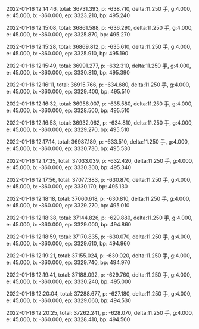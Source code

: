 2022-01-16 12:14:46, total: 36731.393, p: -638.710, delta:11.250 手, g:4.000, e: 45.000, b: -360.000, ep: 3323.210, bp: 495.240

2022-01-16 12:15:08, total: 36861.588, p: -636.290, delta:11.250 手, g:4.000, e: 45.000, b: -360.000, ep: 3325.870, bp: 495.270

2022-01-16 12:15:28, total: 36869.812, p: -635.610, delta:11.250 手, g:4.000, e: 45.000, b: -360.000, ep: 3325.910, bp: 495.190

2022-01-16 12:15:49, total: 36991.277, p: -632.310, delta:11.250 手, g:4.000, e: 45.000, b: -360.000, ep: 3330.810, bp: 495.390

2022-01-16 12:16:11, total: 36915.766, p: -634.680, delta:11.250 手, g:4.000, e: 45.000, b: -360.000, ep: 3329.400, bp: 495.510

2022-01-16 12:16:32, total: 36956.007, p: -635.580, delta:11.250 手, g:4.000, e: 45.000, b: -360.000, ep: 3328.500, bp: 495.510

2022-01-16 12:16:53, total: 36932.062, p: -634.810, delta:11.250 手, g:4.000, e: 45.000, b: -360.000, ep: 3329.270, bp: 495.510

2022-01-16 12:17:14, total: 36987.189, p: -633.510, delta:11.250 手, g:4.000, e: 45.000, b: -360.000, ep: 3330.730, bp: 495.530

2022-01-16 12:17:35, total: 37033.039, p: -632.420, delta:11.250 手, g:4.000, e: 45.000, b: -360.000, ep: 3330.300, bp: 495.340

2022-01-16 12:17:56, total: 37077.383, p: -630.870, delta:11.250 手, g:4.000, e: 45.000, b: -360.000, ep: 3330.170, bp: 495.130

2022-01-16 12:18:18, total: 37060.618, p: -630.810, delta:11.250 手, g:4.000, e: 45.000, b: -360.000, ep: 3329.270, bp: 495.010

2022-01-16 12:18:38, total: 37144.826, p: -629.880, delta:11.250 手, g:4.000, e: 45.000, b: -360.000, ep: 3329.000, bp: 494.860

2022-01-16 12:18:59, total: 37170.835, p: -630.070, delta:11.250 手, g:4.000, e: 45.000, b: -360.000, ep: 3329.610, bp: 494.960

2022-01-16 12:19:21, total: 37155.024, p: -630.020, delta:11.250 手, g:4.000, e: 45.000, b: -360.000, ep: 3329.740, bp: 494.970

2022-01-16 12:19:41, total: 37188.092, p: -629.760, delta:11.250 手, g:4.000, e: 45.000, b: -360.000, ep: 3330.240, bp: 495.000

2022-01-16 12:20:04, total: 37288.677, p: -627.180, delta:11.250 手, g:4.000, e: 45.000, b: -360.000, ep: 3329.060, bp: 494.530

2022-01-16 12:20:25, total: 37262.241, p: -628.070, delta:11.250 手, g:4.000, e: 45.000, b: -360.000, ep: 3328.410, bp: 494.560